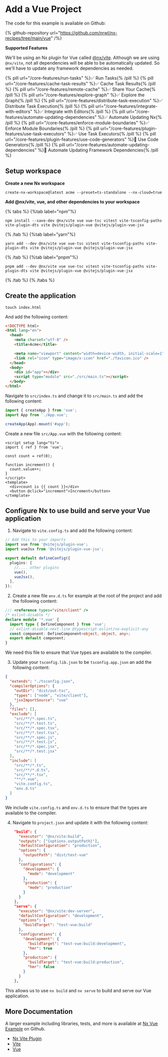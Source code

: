 # Add a Vue Project

The code for this example is available on Github:

{% github-repository url="https://github.com/nrwl/nx-recipes/tree/main/vue" /%}

**Supported Features**

We'll be using an Nx plugin for Vue called [@nx/vite](https://nx.dev/packages/vite). Although we are using `@nx/vite`, not all dependencies will be able to be automatically updated. So we'll have to update any framework dependencies as needed.

{% pill url="/core-features/run-tasks" %}✅ Run Tasks{% /pill %}
{% pill url="/core-features/cache-task-results" %}✅ Cache Task Results{% /pill %}
{% pill url="/core-features/remote-cache" %}✅ Share Your Cache{% /pill %}
{% pill url="/core-features/explore-graph" %}✅ Explore the Graph{% /pill %}
{% pill url="/core-features/distribute-task-execution" %}✅ Distribute Task Execution{% /pill %}
{% pill url="/core-features/integrate-with-editors" %}✅ Integrate with Editors{% /pill %}
{% pill url="/core-features/automate-updating-dependencies" %}✅ Automate Updating Nx{% /pill %}
{% pill url="/core-features/enforce-module-boundaries" %}✅ Enforce Module Boundaries{% /pill %}
{% pill url="/core-features/plugin-features/use-task-executors" %}✅ Use Task Executors{% /pill %}
{% pill url="/core-features/plugin-features/use-code-generators" %}🚫 Use Code Generators{% /pill %}
{% pill url="/core-features/automate-updating-dependencies" %}🚫 Automate Updating Framework Dependencies{% /pill %}

## Setup workspace

**Create a new Nx workspace**

```shell
create-nx-workspace@latest acme --preset=ts-standalone --nx-cloud=true
```

**Add @nx/vite, vue, and other dependencies to your workspace**

{% tabs %}
{%tab label="npm"%}

```shell
npm install --save-dev @nx/vite vue vue-tsc vitest vite-tsconfig-paths vite-plugin-dts vite @vitejs/plugin-vue @vitejs/plugin-vue-jsx
```

{% /tab %}
{%tab label="yarn"%}

```shell
yarn add --dev @nx/vite vue vue-tsc vitest vite-tsconfig-paths vite-plugin-dts vite @vitejs/plugin-vue @vitejs/plugin-vue-jsx
```

{% /tab %}
{%tab label="pnpm"%}

```shell
pnpm add --dev @nx/vite vue vue-tsc vitest vite-tsconfig-paths vite-plugin-dts vite @vitejs/plugin-vue @vitejs/plugin-vue-jsx
```

{% /tab %}
{% /tabs %}

## Create the application

```shell
touch index.html
```

And add the following content:

```html
<!DOCTYPE html>
<html lang="en">
  <head>
    <meta charset="utf-8" />
    <title>Acme</title>

    <meta name="viewport" content="width=device-width, initial-scale=1" />
    <link rel="icon" type="image/x-icon" href="./favicon.ico" />
  </head>
  <body>
    <div id="app"></div>
    <script type="module" src="./src/main.ts"></script>
  </body>
</html>
```

Navigate to `src/index.ts` and change it to `src/main.ts` and add the following content:

```ts
import { createApp } from 'vue';
import App from './App.vue';

createApp(App).mount('#app');
```

Create a new file `src/App.vue` with the following content:

```vue
<script setup lang="ts">
import { ref } from 'vue';

const count = ref(0);

function increment() {
  count.value++;
}
</script>
<template>
  <div>count is {{ count }}</div>
  <button @click="increment">Increment</button>
</template>
```

## Configure Nx to use build and serve your Vue application

1. Navigate to `vite.config.ts` and add the following content:

```ts
// Add this to your imports
import vue from '@vitejs/plugin-vue';
import vueJsx from '@vitejs/plugin-vue-jsx';

export default defineConfig({
  plugins: [
    //.... other plugins
    vue(),
    vueJsx(),
  ],
});
```

2. Create a new file `env.d.ts` for example at the root of the project and add the following content:

```ts
/// <reference types="vite/client" />
/* eslint-disable */
declare module '*.vue' {
  import type { DefineComponent } from 'vue';
  // eslint-disable-next-line @typescript-eslint/no-explicit-any
  const component: DefineComponent<object, object, any>;
  export default component;
}
```

We need this file to ensure that Vue types are available to the compiler.

3. Update your `tsconfig.lib.json` to be `tsconfig.app.json` an add the following content:

```json
{
  "extends": "./tsconfig.json",
  "compilerOptions": {
    "outDir": "dist/out-tsc",
    "types": ["node", "vite/client"],
    "jsxImportSource": "vue"
  },
  "files": [],
  "exclude": [
    "src/**/*.spec.ts",
    "src/**/*.test.ts",
    "src/**/*.spec.tsx",
    "src/**/*.test.tsx",
    "src/**/*.spec.js",
    "src/**/*.test.js",
    "src/**/*.spec.jsx",
    "src/**/*.test.jsx"
  ],
  "include": [
    "src/**/*.ts",
    "src/**/*.d.ts",
    "src/**/*.tsx",
    "**/*.vue",
    "vite.config.ts",
    "env.d.ts"
  ]
}
```

We include `vite.config.ts` and `env.d.ts` to ensure that the types are available to the compiler.

4. Navigate to `project.json` and update it with the following content:

```json
    "build": {
      "executor": "@nx/vite:build",
      "outputs": ["{options.outputPath}"],
      "defaultConfiguration": "production",
      "options": {
        "outputPath": "dist/test-vue"
      },
      "configurations": {
        "development": {
          "mode": "development"
        },
        "production": {
          "mode": "production"
        }
      }
    },
    "serve": {
      "executor": "@nx/vite:dev-server",
      "defaultConfiguration": "development",
      "options": {
        "buildTarget": "test-vue:build"
      },
      "configurations": {
        "development": {
          "buildTarget": "test-vue:build:development",
          "hmr": true
        },
        "production": {
          "buildTarget": "test-vue:build:production",
          "hmr": false
        }
      }
    },
```

This allows us to use `nx build` and `nx serve` to build and serve our Vue application.

## More Documentation

A larger example including libraries, tests, and more is available at [Nx Vue Example](https://github.com/nrwl/nx-recipes/tree/main/vue) on Github.

- [Nx Vite Plugin](https://nx.dev/latest/vue/vite/overview)
- [Vite](https://vitejs.dev/)
- [Vue](https://v3.vuejs.org/)
